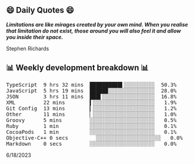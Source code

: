 ## 😄 Daily Quotes 😄

_**Limitations are like mirages created by your own mind. When you realise that limitation do not exist, those around you will also feel it and allow you inside their space.**_

Stephen Richards



## 📊 Weekly development breakdown 📊

<pre>TypeScript  9 hrs 32 mins  ██████████▌░░░░░░░░░░  50.3%
JavaScript  5 hrs 19 mins  █████▉░░░░░░░░░░░░░░░  28.0%
JSON        3 hrs 11 mins  ███▌░░░░░░░░░░░░░░░░░  16.8%
XML         22 mins        ▍░░░░░░░░░░░░░░░░░░░░   1.9%
Git Config  13 mins        ▎░░░░░░░░░░░░░░░░░░░░   1.2%
Other       11 mins        ▏░░░░░░░░░░░░░░░░░░░░   1.0%
Groovy      5 mins         ░░░░░░░░░░░░░░░░░░░░░   0.5%
Ruby        1 min          ░░░░░░░░░░░░░░░░░░░░░   0.1%
CocoaPods   1 min          ░░░░░░░░░░░░░░░░░░░░░   0.1%
Objective-C++ 0 secs         ░░░░░░░░░░░░░░░░░░░░░   0.0%
Markdown    0 secs         ░░░░░░░░░░░░░░░░░░░░░   0.0%</pre>

6/18/2023
